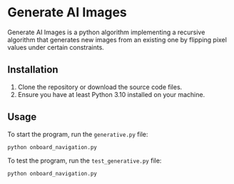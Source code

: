 # Generate AI Images

Generate AI Images is a python algorithm implementing a recursive algorithm that generates new images from an existing one by flipping pixel values under certain constraints.

## Installation

1. Clone the repository or download the source code files.
2. Ensure you have at least Python 3.10 installed on your machine.


## Usage

To start the program, run the `generative.py` file:

```shell
python onboard_navigation.py
```

To test the program, run the `test_generative.py` file:

```shell
python onboard_navigation.py

